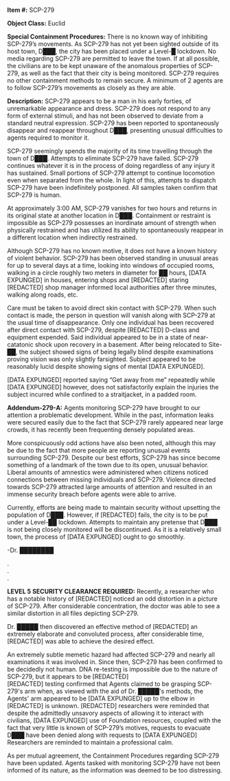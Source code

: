 **Item #:** SCP-279

**Object Class:** Euclid

**Special Containment Procedures:** There is no known way of inhibiting SCP-279’s movements. As SCP-279 has not yet been sighted outside of its host town, D███, the city has been placed under a Level-█ lockdown. No media regarding SCP-279 are permitted to leave the town. If at all possible, the civilians are to be kept unaware of the anomalous properties of SCP-279, as well as the fact that their city is being monitored. SCP-279 requires no other containment methods to remain secure. A minimum of 2 agents are to follow SCP-279’s movements as closely as they are able.

**Description:** SCP-279 appears to be a man in his early forties, of unremarkable appearance and dress. SCP-279 does not respond to any form of external stimuli, and has not been observed to deviate from a standard neutral expression. SCP-279 has been reported to spontaneously disappear and reappear throughout D███, presenting unusual difficulties to agents required to monitor it.

SCP-279 seemingly spends the majority of its time travelling through the town of D███. Attempts to eliminate SCP-279 have failed. SCP-279 continues whatever it is in the process of doing regardless of any injury it has sustained. Small portions of SCP-279 attempt to continue locomotion even when separated from the whole. In light of this, attempts to dispatch SCP-279 have been indefinitely postponed. All samples taken confirm that SCP-279 is human.

At approximately 3:00 AM, SCP-279 vanishes for two hours and returns in its original state at another location in D███. Containment or restraint is impossible as SCP-279 possesses an inordinate amount of strength when physically restrained and has utilized its ability to spontaneously reappear in a different location when indirectly restrained.

Although SCP-279 has no known motive, it does not have a known history of violent behavior. SCP-279 has been observed standing in unusual areas for up to several days at a time, looking into windows of occupied rooms, walking in a circle roughly two meters in diameter for ██ hours, \[DATA EXPUNGED\] in houses, entering shops and \[REDACTED\] staring \[REDACTED\] shop manager informed local authorities after three minutes, walking along roads, etc.

Care must be taken to avoid direct skin contact with SCP-279. When such contact is made, the person in question will vanish along with SCP-279 at the usual time of disappearance. Only one individual has been recovered after direct contact with SCP-279, despite \[REDACTED\] D-class and equipment expended. Said individual appeared to be in a state of near-catatonic shock upon recovery in a basement. After being relocated to Site-██, the subject showed signs of being legally blind despite examinations proving vision was only slightly farsighted. Subject appeared to be reasonably lucid despite showing signs of mental \[DATA EXPUNGED\].

\[DATA EXPUNGED\] reported saying “Get away from me” repeatedly while \[DATA EXPUNGED\] however, does not satisfactorily explain the injuries the subject incurred while confined to a straitjacket, in a padded room.

**Addendum-279-A:** Agents monitoring SCP-279 have brought to our attention a problematic development. While in the past, information leaks were secured easily due to the fact that SCP-279 rarely appeared near large crowds, it has recently been frequenting densely populated areas.

More conspicuously odd actions have also been noted, although this may be due to the fact that more people are reporting unusual events surrounding SCP-279. Despite our best efforts, SCP-279 has since become something of a landmark of the town due to its open, unusual behavior. Liberal amounts of amnestics were administered when citizens noticed connections between missing individuals and SCP-279. Violence directed towards SCP-279 attracted large amounts of attention and resulted in an immense security breach before agents were able to arrive.

Currently, efforts are being made to maintain security without upsetting the population of D███. However, if \[REDACTED\] fails, the city is to be put under a Level-██ lockdown. Attempts to maintain any pretense that D███ is not being closely monitored will be discontinued. As it is a relatively small town, the process of \[DATA EXPUNGED\] ought to go smoothly.

\-Dr. ████████

.  
.  
.

**LEVEL 5 SECURITY CLEARANCE REQUIRED:** Recently, a researcher who has a notable history of \[REDACTED\] noticed an odd distortion in a picture of SCP-279. After considerable concentration, the doctor was able to see a similar distortion in all files depicting SCP-279.

Dr. █████ then discovered an effective method of \[REDACTED\] an extremely elaborate and convoluted process, after considerable time, \[REDACTED\] was able to achieve the desired effect.

An extremely subtle memetic hazard had affected SCP-279 and nearly all examinations it was involved in. Since then, SCP-279 has been confirmed to be decidedly not human. DNA re-testing is impossible due to the nature of SCP-279, but it appears to be \[REDACTED\]  
\[REDACTED\] testing confirmed that Agents claimed to be grasping SCP-279's arm when, as viewed with the aid of Dr. █████'s methods, the Agents' arm appeared to be \[DATA EXPUNGED\] up to the elbow in \[REDACTED\] is unknown. \[REDACTED\] researchers were reminded that despite the admittedly unsavory aspects of allowing it to interact with civilians, \[DATA EXPUNGED\] use of Foundation resources, coupled with the fact that very little is known of SCP-279’s motives, requests to evacuate D███ have been denied along with requests to \[DATA EXPUNGED\]  
Researchers are reminded to maintain a professional calm.

As per mutual agreement, the Containment Procedures regarding SCP-279 have been updated. Agents tasked with monitoring SCP-279 have not been informed of its nature, as the information was deemed to be too distressing.